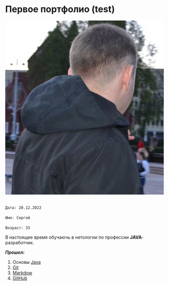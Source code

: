 # Первое портфолио (test)

![](ImegPNG.PNG)

                                                                            Дата: 20.12.2022
                                                                            Имя: Сергей
                                                                            Возраст: 33

В настоящее время обучаючь в нетологии по профессии __JAVA__-разработчик.

***Прошел:***

1. Основы [Java](https://ru.wikipedia.org/wiki/Java)
2. [Git](https://ru.wikipedia.org/wiki/Git)
3. [Markdow](https://ru.wikipedia.org/wiki/Markdown)
4. [GitHub](https://ru.wikipedia.org/wiki/GitHub)
   


                                                                            